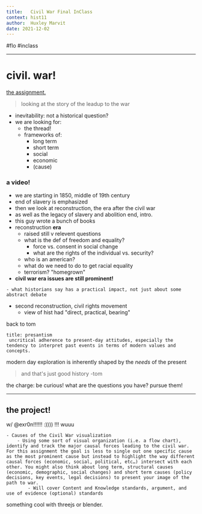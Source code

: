 ```yaml
---
title:   Civil War Final InClass
context: hist11
author:  Huxley Marvit
date: 2021-12-02
---
```


#flo  #inclass 

***

# civil. war! 

[the assignment.](https://docs.google.com/document/d/1f--SwDtZbowaAzG9AnEM6uOeixDN8Amryy9eHQ4hrD8/edit)

> looking at the story of the leadup to the war

- inevitability: not a historical question?
- we are looking for: 
	- the thread!
	- frameworks of:
		- long term
		- short term
		- social
		- economic
		- (cause)


### a video!
- we are starting in 1850, middle of 19th century
- end of slavery is emphasized
- then we look at reconstruction, the era after the civil war
- as well as the legacy of slavery and abolition
end, intro.
- this guy wrote a bunch of books
- reconstruction **era**
	- raised still v relevent questions
	- what is the def of freedom and equality?
		- force vs. consent in social change
		- what are the rights of the individual vs. security?
	- who is an american?
	- what do we need to do to get racial equality
	- terrorism? "homegrown" 
- **civil war era issues are still prominent!**

```ad-tip
- what historians say has a practical impact, not just about some abstract debate
```

- second reconstruction, civil rights movement
	- view of hist had "direct, practical, bearing"

back to tom


```ad-def
title: presantism
 uncritical adherence to present-day attitudes, especially the tendency to interpret past events in terms of modern values and concepts.
 ```

modern day exploration is inherently shaped by the *needs* of the present
> and that's just good history -tom

the charge: be curious! what are the questions you have? pursue them!


*** 

## the project!

w/ @exr0n!!!!!! :)))) !!! wuuu

```ad-abstract
- Causes of the Civil War visualization 
	- Using some sort of visual organization (i.e. a flow chart), identify and track the major causal forces leading to the civil war. For this assignment the goal is less to single out one specific cause as the most prominent cause but instead to highlight the way different causal forces (economic, social, political, etc…) intersect with each other. You might also think about long term, structural causes (economic, demographic, social changes) and short term causes (policy decisions, key events, legal decisions) to present your image of the path to war.
		- Will cover Content and Knowledge standards, argument, and use of evidence (optional) standards
```


something cool with threejs or blender.



















